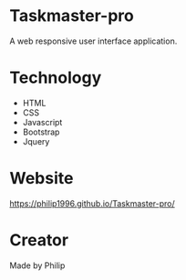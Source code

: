 # Taskmaster-pro
A web responsive user interface application.

# Technology

* HTML
* CSS
* Javascript
* Bootstrap
* Jquery

# Website
https://philip1996.github.io/Taskmaster-pro/

# Creator
Made by Philip
